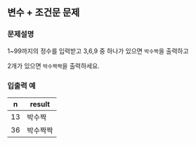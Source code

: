 ## 변수 + 조건문 문제

### 문제설명

1~99까지의 정수를 입력받고 3,6,9 중 하나가 있으면 `박수짝`을 출력하고

2개가 있으면 `박수짝짝`을 출력하세요.

### 입출력 예

| n  | result  |
|----|---------|
| 13 | 박수짝    |
| 36 | 박수짝짝   |

